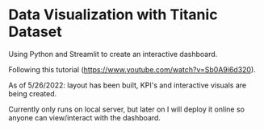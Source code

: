 # Data Visualization with Titanic Dataset

Using Python and Streamlit to create an interactive dashboard.

Following this tutorial (https://www.youtube.com/watch?v=Sb0A9i6d320).

As of 5/26/2022: layout has been built, KPI's and interactive visuals are being created.

Currently only runs on local server, but later on I will deploy it online so anyone can view/interact with the dashboard.
